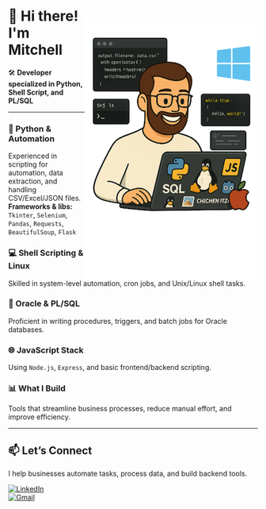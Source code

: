<img align="right" style="margin-top: 60px;" src="47c6cb50-443d-44c8-bcbe-8a5b7cbbb1d2.png" width="350"/>

# 👋 Hi there! I'm Mitchell  
🛠️ **Developer specialized in Python, Shell Script, and PL/SQL**

---

### 🐍 Python & Automation  
Experienced in scripting for automation, data extraction, and handling CSV/Excel/JSON files.  
**Frameworks & libs:** `Tkinter`, `Selenium`, `Pandas`, `Requests`, `BeautifulSoup`, `Flask`

### 💻 Shell Scripting & Linux  
Skilled in system-level automation, cron jobs, and Unix/Linux shell tasks.

### 🧠 Oracle & PL/SQL  
Proficient in writing procedures, triggers, and batch jobs for Oracle databases.

### 🌐 JavaScript Stack  
Using `Node.js`, `Express`, and basic frontend/backend scripting.

### 📊 What I Build  
Tools that streamline business processes, reduce manual effort, and improve efficiency.

---

## 📫 Let’s Connect  
I help businesses automate tasks, process data, and build backend tools.

[![LinkedIn](https://img.shields.io/badge/-LinkedIn-blue?style=flat-square&logo=Linkedin&logoColor=white)](https://www.linkedin.com/in/mitchell-symington-44406524/)  
[![Gmail](https://img.shields.io/badge/-Gmail-c14438?style=flat-square&logo=Gmail&logoColor=white)](mailto:mitch.palha@gmail.com)
